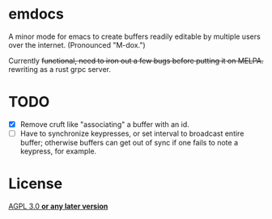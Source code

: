 emdocs
===========

A minor mode for emacs to create buffers readily editable by multiple users over
the internet. (Pronounced "M-dox.")

Currently ~~functional, need to iron out a few bugs before putting it on MELPA.~~ rewriting as a rust grpc server.

# TODO
- [x] Remove cruft like "associating" a buffer with an id.
- [ ] Have to synchronize keypresses, or set interval to broadcast entire buffer; otherwise buffers
  can get out of sync if one fails to note a keypress, for example.

# License
[AGPL 3.0 **or any later version**](./LICENSE)
